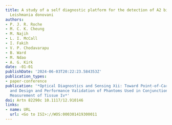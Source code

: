 ```yaml
---
title: A study of a self diagnostic platform for the detection of A2 biomarker for
  Leishmania donovani
authors:
- P. J. R. Roche
- M. C. K. Cheung
- M. Najih
- L. I. McCall
- I. Fakih
- V. P. Chodavarapu
- B. Ward
- M. Ndao
- A. G. Kirk
date: -01-01
publishDate: '2024-06-03T20:22:23.584353Z'
publication_types:
- paper-conference
publication: '*Optical Diagnostics and Sensing Xii: Toward Point-of-Care Diagnostics
  and Design and Performance Validation of Phantoms Used in Conjunction with Optical
  Measurement of Tissue Iv*'
doi: Artn 82290c 10.1117/12.910146
links:
- name: URL
  url: <Go to ISI>://WOS:000301419300011
---
```

